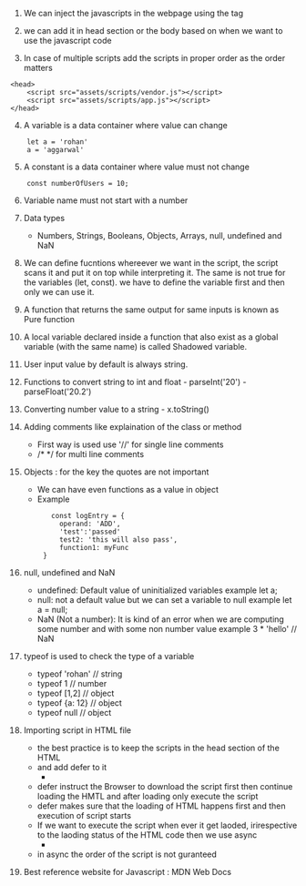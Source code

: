 1. We can inject the javascripts in the webpage using the <script></script> tag

2. we can add it in head section or the body based on when we want to use the javascript code

3. In case of multiple scripts add the scripts in proper order as the order matters

```
<head>
    <script src="assets/scripts/vendor.js"></script>
    <script src="assets/scripts/app.js"></script>
</head>

```

4. A variable is a data container where value can change

```
    let a = 'rohan'
    a = 'aggarwal'
```

5. A constant is a data container where value must not change

```
    const numberOfUsers = 10;
```

6. Variable name must not start with a number

7. Data types

   - Numbers, Strings, Booleans, Objects, Arrays, null, undefined and NaN

8. We can define fucntions whereever we want in the script, the script scans it and put it on top while interpreting it. The same is not true for the variables (let, const). we have to define the variable first and then only we can use it.

9. A function that returns the same output for same inputs is known as Pure function

10. A local variable declared inside a function that also exist as a global variable (with the same name) is called Shadowed variable.

11. User input value by default is always string.

12. Functions to convert string to int and float - parseInt('20') - parseFloat('20.2')

13. Converting number value to a string - x.toString()

14. Adding comments like explaination of the class or method

    - First way is used use '//' for single line comments
    - /\* \*/ for multi line comments

15. Objects : for the key the quotes are not important
    - We can have even functions as a value in object
    - Example

```
          const logEntry = {
            operand: 'ADD',
            'test':'passed'
            test2: 'this will also pass',
            function1: myFunc
        }
```

16. null, undefined and NaN
    - undefined: Default value of uninitialized variables 
        example let a;
    - null: not a default value but we can set a variable to null
        example let a = null;
    - NaN (Not a number): It is kind of an error when we are computing some number and with some non number value
        example 3 * 'hello'      // NaN
    
17. typeof is used to check the type of a variable
    - typeof 'rohan'      // string
    - typeof 1            // number
    - typeof [1,2]        // object
    - typeof {a: 12}      // object
    - typeof null         // object

18. Importing script in HTML file
    - the best practice is to keep the scripts in the head section of the HTML
    - and add defer to it
        - <script src="..." defer></script>
    - defer instruct the Browser to download the script first then continue loading the HMTL and after loading only execute the script
    - defer makes sure that the loading of HTML happens first and then execution of script starts
    - If we want to execute the script when ever it get laoded, irirespective to the laoding status of the HTML code then we use async
        - <script src="" async></script>
    - in async the order of the script is not guranteed

19. Best reference website for Javascript : MDN Web Docs